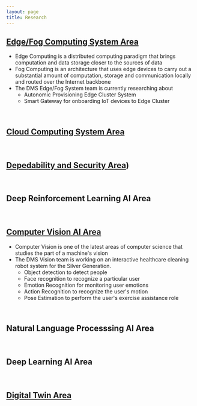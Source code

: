 ```yaml
---
layout: page
title: Research
---
```


## [Edge/Fog Computing System Area](./EdgeFogSystem)
- Edge Computing is a distributed computing paradigm that brings computation and data storage closer to the sources of data
- Fog Computing is an architecture that uses edge devices to carry out a substantial amount of computation, storage and communication locally and routed over the Internet backbone
- The DMS Edge/Fog System team is currently researching about
	- Autonomic Provisioning Edge Cluster System
	- Smart Gateway for onboarding IoT devices to Edge Cluster
<br/>


## [Cloud Computing System Area](./CloudComputingSystemArea.md)
<br/>

## [Depedability and Security Area](./DependabilitySecurity.md))

<br/>

## Deep Reinforcement Learning AI Area
<br/>


## [Computer Vision AI Area](./ComputerVisionAI.md)
- Computer Vision is one of the latest areas of computer science that studies the part of a machine's vision
- The DMS Vision team is working on an interactive healthcare cleaning robot system for the Silver Generation.
	- Object detection to detect people
	- Face recognition to recognize a particular user
	- Emotion Recognition for monitoring user emotions
	- Action Recognition to recognize the user's motion
	- Pose Estimation to perform the user's exercise assistance role

<br/>


## Natural Language Processsing AI Area
<br/>

## Deep Learning AI Area
<br/>


## [Digital Twin Area](./DigitalTwin.md)

<br/>
